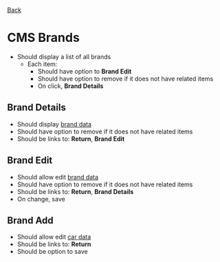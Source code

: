 [Back](../)

# CMS Brands

- Should display a list of all brands
  - Each item:
    - Should have option to **Brand Edit**
    - Should have option to remove if it does not have related items
    - On click, **Brand Details**

## Brand Details

- Should display [brand data](../data/brand.md)
- Should have option to remove if it does not have related items
- Should be links to: **Return**, **Brand Edit**

## Brand Edit

- Should allow edit [brand data](../data/brand.md)
- Should have option to remove if it does not have related items
- Should be links to: **Return**, **Brand Details**
- On change, save

## Brand Add

- Should allow edit [car data](../data/car.md)
- Should be links to: **Return**
- Should be option to save
